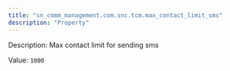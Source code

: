 ```yaml
---
title: "sn_comm_management.com.snc.tcm.max_contact_limit_sms"
description: "Property"
---
```


Description: Max contact limit for sending sms

Value: `1000`